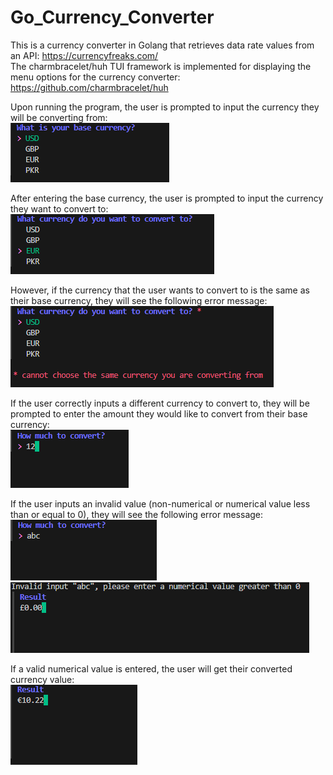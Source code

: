 # Go_Currency_Converter

This is a currency converter in Golang that retrieves data rate values from an API: https://currencyfreaks.com/<br>
The charmbracelet/huh TUI framework is implemented for displaying the menu options for the currency converter: https://github.com/charmbracelet/huh<br>

Upon running the program, the user is prompted to input the currency they will be converting from:<br>
![base currency](screenshots/base_cur.png)

After entering the base currency, the user is prompted to input the currency they want to convert to:<br>
![conversion currency](screenshots/convert_to.png)

However, if the currency that the user wants to convert to is the same as their base currency, they will see the following error message:<br>
![same currency error](screenshots/same_currency.png)

If the user correctly inputs a different currency to convert to, they will be prompted to enter the amount they would like to convert from their base currency:<br>
![enter value](screenshots/enter_Val.png)

If the user inputs an invalid value (non-numerical or numerical value less than or equal to 0), they will see the following error message:<br>
![invalid input error](screenshots/invalid_input.png)<br>
![invalid input error](screenshots/invalid_input2.png)

If a valid numerical value is entered, the user will get their converted currency value:<br>
![result](screenshots/result.png)
